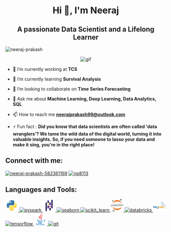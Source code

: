 <h1 align="center">Hi 👋, I'm Neeraj</h1>
<h2 align="center">A passionate Data Scientist and a Lifelong Learner</h2>

<p align="left"> <img src="https://komarev.com/ghpvc/?username=neeraj-prakash&label=Profile%20views&color=0e75b6&style=flat" alt="neeraj-prakash" /> </p>

<p align="center"> <img src="https://miro.medium.com/v2/resize:fit:4800/0*CHs47eo87tMPd_-q.gif"  alt="gif"> </p>

- 🔭 I’m currently working at **TCS**

- 🌱 I’m currently learning **Survival Analysis**

- 👯 I’m looking to collaborate on **Time Series Forecasting**

- 💬 Ask me about **Machine Learning, Deep Learning, Data Analytics, SQL**

- 📫 How to reach me **neerajprakash99@outlook.com**

- ⚡ Fun fact : **Did you know that data scientists are often called 'data wranglers'? We tame the wild data of the digital world, turning it into valuable insights. So, if you need someone to lasso your data and make it sing, you're in the right place!**

<h2 align="left">Connect with me:</h2>
<p align="left">
<a href="https://linkedin.com/in/neeraj-prakash-582361169" target="blank"><img align="center" src="https://raw.githubusercontent.com/rahuldkjain/github-profile-readme-generator/master/src/images/icons/Social/linked-in-alt.svg" alt="neeraj-prakash-582361169" height="30" width="40" /></a>
<a href="https://www.hackerrank.com/np8113" target="blank"><img align="center" src="https://raw.githubusercontent.com/rahuldkjain/github-profile-readme-generator/master/src/images/icons/Social/hackerrank.svg" alt="np8113" height="30" width="40" /></a>
</p>

<h2 align="left">Languages and Tools:</h2>
<p align="left"> <a href="https://www.python.org" target="_blank" rel="noreferrer"> <img src="https://raw.githubusercontent.com/devicons/devicon/master/icons/python/python-original.svg" alt="python" width="40" height="40"/> </a>
<a href="https://spark.apache.org/docs/latest/api/python/index.html" target="_blank" rel="noreferrer"> <img src="https://cdn.icon-icons.com/icons2/2699/PNG/512/apache_spark_logo_icon_170560.png" alt="pyspark" width="40" height="40"/> </a> 
<a href="https://pandas.pydata.org/" target="_blank" rel="noreferrer"> <img src="https://raw.githubusercontent.com/devicons/devicon/2ae2a900d2f041da66e950e4d48052658d850630/icons/pandas/pandas-original.svg" alt="pandas" width="40" height="40"/> </a> 
<a href="https://seaborn.pydata.org/" target="_blank" rel="noreferrer"> <img src="https://seaborn.pydata.org/_images/logo-mark-lightbg.svg" alt="seaborn" width="40" height="40"/> </a> 
<a href="https://scikit-learn.org/" target="_blank" rel="noreferrer"> <img src="https://upload.wikimedia.org/wikipedia/commons/0/05/Scikit_learn_logo_small.svg" alt="scikit_learn" width="40" height="40"/> </a>
<a href="https://jupyter.org/" target="_blank" rel="noreferrer"> <img src="https://github.com/devicons/devicon/blob/master/icons/jupyter/jupyter-original-wordmark.svg" alt="jupyter" width="40" height="40"/> </a> 
<a href="https://www.databricks.com/" target="_blank" rel="noreferrer"> <img src="https://cdn-ankpc.nitrocdn.com/CXPATxiuOnLCmBDTxjvMhJHZsrQOcxUs/assets/images/optimized/rev-ffd2cd7/www.striim.com/wp-content/uploads/2022/06/Databricks-logo-iconwhite.png" alt="databricks" width="40" height="40"/> </a>
<a href="https://www.mysql.com/" target="_blank" rel="noreferrer"> <img src="https://raw.githubusercontent.com/devicons/devicon/master/icons/mysql/mysql-original-wordmark.svg" alt="mysql" width="40" height="40"/> </a> 
<a href="https://www.tensorflow.org" target="_blank" rel="noreferrer"> <img src="https://www.vectorlogo.zone/logos/tensorflow/tensorflow-icon.svg" alt="tensorflow" width="40" height="40"/> </a> 
<a href="https://www.java.com" target="_blank" rel="noreferrer"> <img src="https://raw.githubusercontent.com/devicons/devicon/master/icons/java/java-original.svg" alt="java" width="40" height="40"/> </a>
<a href="https://git-scm.com/" target="_blank" rel="noreferrer"> <img src="https://www.vectorlogo.zone/logos/git-scm/git-scm-icon.svg" alt="git" width="40" height="40"/> </a>
</p>
